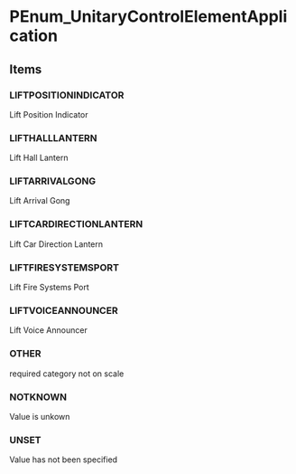# PEnum_UnitaryControlElementApplication


<!-- end of short definition -->
## Items

### LIFTPOSITIONINDICATOR
Lift Position Indicator

### LIFTHALLLANTERN
Lift Hall Lantern

### LIFTARRIVALGONG
Lift Arrival Gong

### LIFTCARDIRECTIONLANTERN
Lift Car Direction Lantern

### LIFTFIRESYSTEMSPORT
Lift Fire Systems Port

### LIFTVOICEANNOUNCER
Lift Voice Announcer

### OTHER
required category not on scale

### NOTKNOWN
Value is unkown

### UNSET
Value has not been specified
